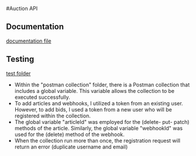  #Auction API 
   ## Documentation
   [documentation file](documentation.md)
   ## Testing 

 [test folder](1-postman-collection/)

  - Within the "postman collection" folder, there is a Postman collection that includes a global variable. This variable allows the collection to be executed successfully.
- To add articles and webhooks, I utilized a token from an existing user. However, to add bids, I used a token from a new user who will be registered within the collection.
- The global variable "articleId" was employed for the (delete- put- patch) methods of the article. Similarly, the global variable "webhookId" was used for the (delete) method of the webhook.
- When the collection run more than once, the registration request will return an error (duplicate username and email)